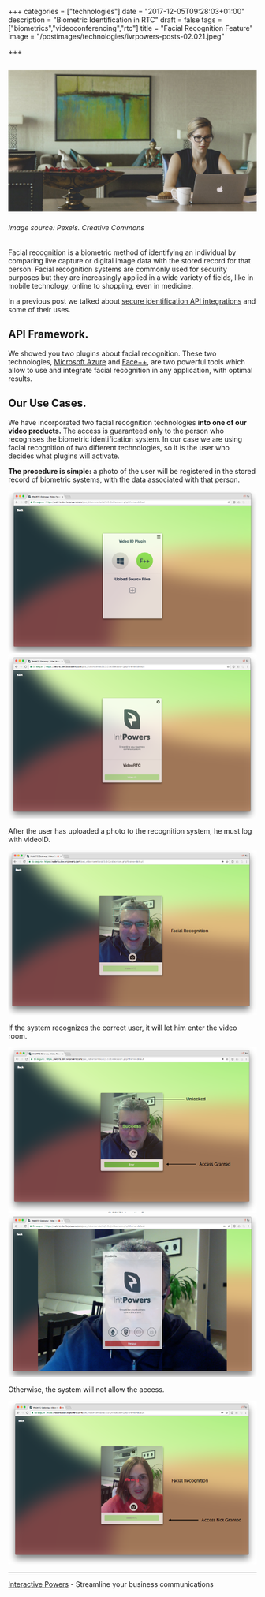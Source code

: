 +++
categories = ["technologies"]
date = "2017-12-05T09:28:03+01:00"
description = "Biometric Identification in RTC"
draft = false
tags = ["biometrics","videoconferencing","rtc"]
title = "Facial Recognition Feature"
image = "/postimages/technologies/ivrpowers-posts-02.021.jpeg"

+++

![woman looking a laptop](/postimages/technologies/ivrpowers-posts-02.021.jpeg)
---------
###### Image source: Pexels. Creative Commons


Facial recognition is a biometric method of identifying an individual by comparing live capture or digital image data with the stored record for that person. Facial recognition systems are commonly used for security purposes but they are increasingly applied in a wide variety of fields, like in mobile technology, online to shopping, even in medicine.

In a previous post we talked about [secure identification API integrations](http://blog.ivrpowers.com/post/products/video-rtc-video-id/) and some of their uses.

## API Framework.

We showed you two plugins about facial recognition. These two technologies, [Microsoft Azure](https://azure.microsoft.com/es-es/) and [Face++](https://www.faceplusplus.com/), are two powerful tools which allow to use and integrate facial recognition in any application, with optimal results.

## Our Use Cases.

We have incorporated two facial recognition technologies **into one of our video products.** The access is guaranteed only to the person who recognises the biometric identification system. In our case we are using facial recognition of two different technologies, so it is the user who decides what plugins will activate.

**The procedure is simple:** a photo of the user will be registered in the stored record of biometric systems, with the data associated with that person.

![video ID plugin](/postimages/technologies/ivrpowers-posts-02.015.png) ![Interactive Powers](/postimages/technologies/ivrpowers-posts-02.016.png)

After the user has uploaded a photo to the recognition system, he must log with videoID.

![screenshot facial recognition](/postimages/technologies/ivrpowers-posts-02.017.png)


If the system recognizes the correct user, it will let him enter the video room.

![correct user](/postimages/technologies/ivrpowers-posts-02.018.png)
![videoconference starts](/postimages/technologies/ivrpowers-posts-02.019.png)

Otherwise, the system will not allow the access.

![wrong recognition](/postimages/technologies/ivrpowers-posts-02.020.png)


---
[Interactive Powers](http://www.ivrpowers.com/) - Streamline your business communications


